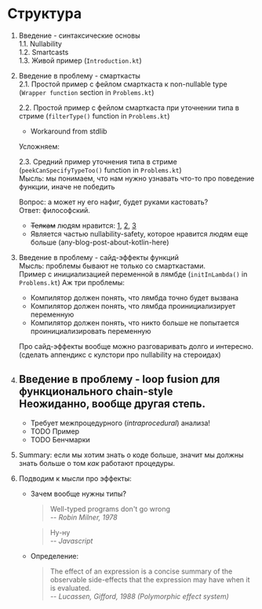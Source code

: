 # Структура

1. Введение - синтаксические основы  
    1.1. Nullability  
    1.2. Smartcasts  
    1.3. Живой пример (`Introduction.kt`)
2. Введение в проблему - смарткасты  
    2.1. Простой пример с фейлом смарткаста к non-nullable type (`Wrapper function` section in `Problems.kt`)
      
    2.2. Простой пример с фейлом смарткаста при уточнении типа в стриме (`filterType()` function in `Problems.kt`)
    - Workaround from stdlib  

    Усложняем:
    
    2.3. Средний пример уточнения типа в стриме (`peekCanSpecifyTypeToo()` function in `Problems.kt`)  
    Мысль: мы понимаем, что нам нужно узнавать что-то про поведение функции, иначе не победить
    
    Вопрос: а может ну его нафиг, будет руками кастовать?  
    Ответ: философский.
      - ~~Телкам~~ людям нравится: [1](https://blog.jooq.org/2016/03/31/10-features-i-wish-java-would-steal-from-the-kotlin-language/), [2](http://petersommerhoff.com/dev/kotlin/kotlin-for-java-devs/), [3](https://blog.goposse.com/smart-casts-in-kotlin-6c541654e0d1#.sdthv064q)
      - Является частью nullability-safety, которое нравится людям еще больше (any-blog-post-about-kotlin-here)

3. Введение в проблему - сайд-эффекты функций  
  Мысль: проблемы бывают не только со смарткастами.  
  Пример с инициализацией переменной в лямбде (`initInLambda()` in `Problems.kt`)
  Аж три проблемы:
    - Компилятор должен понять, что лямбда точно будет вызвана
    - Компилятор должен понять, что лямбда проинициализирует переменную
    - Компилятор должен понять, что никто больше не попытается проинициализировать переменную
  
    Про сайд-эффекты вообще можно разговаривать долго и интересно. (сделать аппендикс с кулстори про nullability на стероидах)
  
    
4. Введение в проблему - loop fusion для функционального chain-style  
  Неожиданно, вообще другая степь.
    - 
    - Требует межпроцедурного (*intraprocedural*) анализа!
    - TODO Пример
    - TODO Бенчмарки

5. Summary: если мы хотим знать о коде больше, значит мы должны знать больше о том *как* работают процедуры.

6. Подводим к мысли про эффекты:
    - Зачем вообще нужны типы? 
      > Well-typed programs don't go wrong  
      > -- <cite> Robin Milner, 1978
      
      > Ну-ну  
      > -- <cite> Javascript </cite>
      
    - Определение:
    
      > The effect of an expression is a concise summary of the observable side-effects that the expression may have when it is evaluated.  
      > -- <cite> Lucassen, Gifford, 1988 (Polymorphic effect system) </cite>
    
    
    

